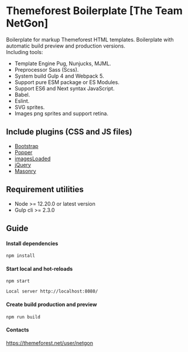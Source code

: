 # Themeforest Boilerplate [The Team NetGon]
Boilerplate for markup Themeforest HTML templates. Boilerplate with automatic build preview and production versions.<br>
Including tools:
- Template Engine Pug, Nunjucks, MJML.
- Preprocessor Sass (Scss).
- System build Gulp 4 and Webpack 5.
- Support pure ESM package or ES Modules.
- Support ES6 and Next syntax JavaScript.
- Babel.
- Eslint.
- SVG sprites.
- Images png sprites and support retina.

## Include plugins (CSS and JS files)
- [Bootstrap](https://getbootstrap.com/)
- [Popper](https://popper.js.org/)
- [imagesLoaded](https://imagesloaded.desandro.com/)
- [jQuery](https://jquery.com/)
- [Masonry](http://masonry.desandro.com)

## Requirement utilities
* Node >= 12.20.0 or latest version
* Gulp cli >= 2.3.0

## Guide
#### Install dependencies
```commandline
npm install
```

#### Start local and hot-reloads
```commandline
npm start
```
```commandline
Local server http://localhost:8080/
```

#### Create build production and preview
```commandline
npm run build
```

#### Contacts
https://themeforest.net/user/netgon
